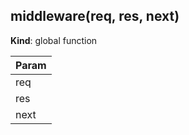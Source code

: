 <a name="middleware"></a>

## middleware(req, res, next)
**Kind**: global function  

| Param |
| --- |
| req | 
| res | 
| next | 

